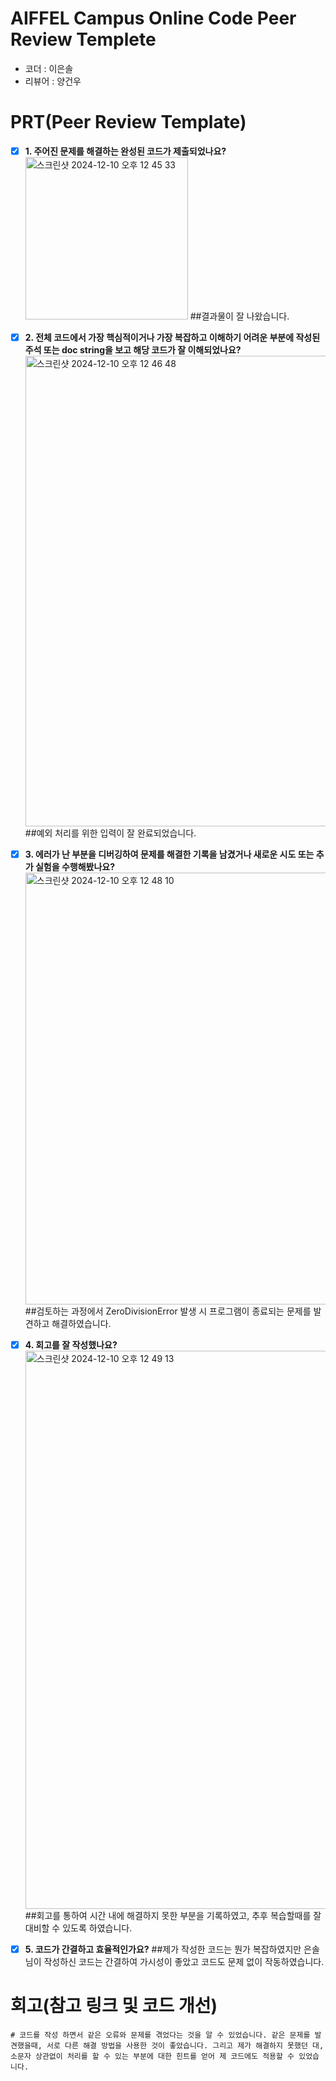 # AIFFEL Campus Online Code Peer Review Templete
- 코더 : 이은솔
- 리뷰어 : 양건우

# PRT(Peer Review Template)
- [X]  **1. 주어진 문제를 해결하는 완성된 코드가 제출되었나요?**
       <img width="260" alt="스크린샷 2024-12-10 오후 12 45 33" src="https://github.com/user-attachments/assets/b40722f8-224f-49ab-9db4-4396078e42ca">
     ##결과물이 잘 나왔습니다.
    
- [X]  **2. 전체 코드에서 가장 핵심적이거나 가장 복잡하고 이해하기 어려운 부분에 작성된 
주석 또는 doc string을 보고 해당 코드가 잘 이해되었나요?**
   <img width="753" alt="스크린샷 2024-12-10 오후 12 46 48" src="https://github.com/user-attachments/assets/c8f960ae-8299-4570-9a8d-c2c12a5f3061">
     ##예외 처리를 위한 입력이 잘 완료되었습니다.
        
- [X]  **3. 에러가 난 부분을 디버깅하여 문제를 해결한 기록을 남겼거나
새로운 시도 또는 추가 실험을 수행해봤나요?**
   <img width="691" alt="스크린샷 2024-12-10 오후 12 48 10" src="https://github.com/user-attachments/assets/f7055418-8d84-409e-ac02-75619fca7386">
     ##검토하는 과정에서 ZeroDivisionError 발생 시 프로그램이 종료되는 문제를 발견하고 해결하였습니다.
       
- [X]  **4. 회고를 잘 작성했나요?**
    <img width="893" alt="스크린샷 2024-12-10 오후 12 49 13" src="https://github.com/user-attachments/assets/69ca7a18-1564-4bac-959f-74cff023bead">
     ##회고를 통하여 시간 내에 해결하지 못한 부분을 기록하였고, 추후 복습할때를 잘 대비할 수 있도록 하였습니다.
        
- [X]  **5. 코드가 간결하고 효율적인가요?**
     ##제가 작성한 코드는 뭔가 복잡하였지만 은솔님이 작성하신 코드는 간결하여 가시성이 좋았고 코드도 문제 없이 작동하였습니다.


# 회고(참고 링크 및 코드 개선)
```
# 코드를 작성 하면서 같은 오류와 문제를 겪었다는 것을 알 수 있었습니다. 같은 문제를 발견했을때, 서로 다른 해결 방법을 사용한 것이 좋았습니다. 그리고 제가 해결하지 못했던 대,소문자 상관없이 처리를 할 수 있는 부분에 대한 힌트를 얻어 제 코드에도 적용할 수 있었습니다.
```
